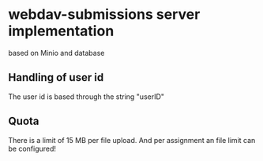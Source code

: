 # webdav-submissions server implementation

based on Minio and database

## Handling of user id

The user id is based through the string "userID"

## Quota

There is a limit of 15 MB per file upload. And per assignment an file limit can be configured!